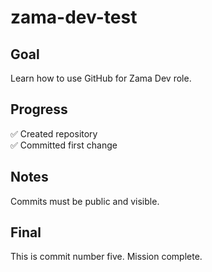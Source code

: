 # zama-dev-test 
## Goal
Learn how to use GitHub for Zama Dev role.
## Progress
✅ Created repository  
✅ Committed first change  
## Notes
Commits must be public and visible.
## Final
This is commit number five. Mission complete.
